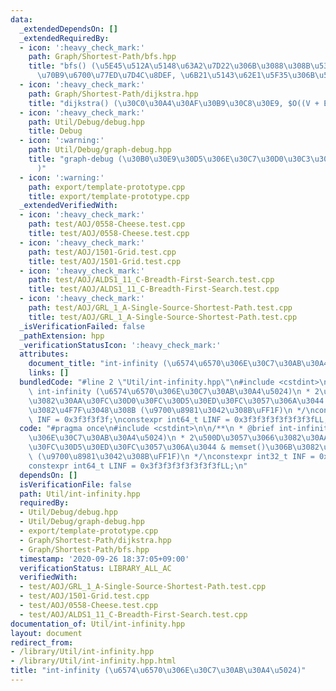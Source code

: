 ```yaml
---
data:
  _extendedDependsOn: []
  _extendedRequiredBy:
  - icon: ':heavy_check_mark:'
    path: Graph/Shortest-Path/bfs.hpp
    title: "bfs() (\u5E45\u512A\u5148\u63A2\u7D22\u306B\u3088\u308B\u5358\u4E00\u59CB\
      \u70B9\u6700\u77ED\u7D4C\u8DEF, \u6B21\u5143\u62E1\u5F35\u306B\u5BFE\u5FDC)"
  - icon: ':heavy_check_mark:'
    path: Graph/Shortest-Path/dijkstra.hpp
    title: "dijkstra() (\u30C0\u30A4\u30AF\u30B9\u30C8\u30E9, $O((V + E)\\log V)$)"
  - icon: ':heavy_check_mark:'
    path: Util/Debug/debug.hpp
    title: Debug
  - icon: ':warning:'
    path: Util/Debug/graph-debug.hpp
    title: "graph-debug (\u30B0\u30E9\u30D5\u306E\u30C7\u30D0\u30C3\u30B0\u51FA\u529B\
      )"
  - icon: ':warning:'
    path: export/template-prototype.cpp
    title: export/template-prototype.cpp
  _extendedVerifiedWith:
  - icon: ':heavy_check_mark:'
    path: test/AOJ/0558-Cheese.test.cpp
    title: test/AOJ/0558-Cheese.test.cpp
  - icon: ':heavy_check_mark:'
    path: test/AOJ/1501-Grid.test.cpp
    title: test/AOJ/1501-Grid.test.cpp
  - icon: ':heavy_check_mark:'
    path: test/AOJ/ALDS1_11_C-Breadth-First-Search.test.cpp
    title: test/AOJ/ALDS1_11_C-Breadth-First-Search.test.cpp
  - icon: ':heavy_check_mark:'
    path: test/AOJ/GRL_1_A-Single-Source-Shortest-Path.test.cpp
    title: test/AOJ/GRL_1_A-Single-Source-Shortest-Path.test.cpp
  _isVerificationFailed: false
  _pathExtension: hpp
  _verificationStatusIcon: ':heavy_check_mark:'
  attributes:
    document_title: "int-infinity (\u6574\u6570\u306E\u30C7\u30AB\u30A4\u5024)"
    links: []
  bundledCode: "#line 2 \"Util/int-infinity.hpp\"\n#include <cstdint>\n\n/**\n * @brief\
    \ int-infinity (\u6574\u6570\u306E\u30C7\u30AB\u30A4\u5024)\n * 2\u500D\u3057\u3066\
    \u3082\u30AA\u30FC\u30D0\u30FC\u30D5\u30ED\u30FC\u3057\u306A\u3044 & memset()\u306B\
    \u3082\u4F7F\u3048\u308B (\u9700\u8981\u3042\u308B\uFF1F)\n */\nconstexpr int32_t\
    \ INF = 0x3f3f3f3f;\nconstexpr int64_t LINF = 0x3f3f3f3f3f3f3f3fLL;\n"
  code: "#pragma once\n#include <cstdint>\n\n/**\n * @brief int-infinity (\u6574\u6570\
    \u306E\u30C7\u30AB\u30A4\u5024)\n * 2\u500D\u3057\u3066\u3082\u30AA\u30FC\u30D0\
    \u30FC\u30D5\u30ED\u30FC\u3057\u306A\u3044 & memset()\u306B\u3082\u4F7F\u3048\u308B\
    \ (\u9700\u8981\u3042\u308B\uFF1F)\n */\nconstexpr int32_t INF = 0x3f3f3f3f;\n\
    constexpr int64_t LINF = 0x3f3f3f3f3f3f3f3fLL;\n"
  dependsOn: []
  isVerificationFile: false
  path: Util/int-infinity.hpp
  requiredBy:
  - Util/Debug/debug.hpp
  - Util/Debug/graph-debug.hpp
  - export/template-prototype.cpp
  - Graph/Shortest-Path/dijkstra.hpp
  - Graph/Shortest-Path/bfs.hpp
  timestamp: '2020-09-26 18:37:05+09:00'
  verificationStatus: LIBRARY_ALL_AC
  verifiedWith:
  - test/AOJ/GRL_1_A-Single-Source-Shortest-Path.test.cpp
  - test/AOJ/1501-Grid.test.cpp
  - test/AOJ/0558-Cheese.test.cpp
  - test/AOJ/ALDS1_11_C-Breadth-First-Search.test.cpp
documentation_of: Util/int-infinity.hpp
layout: document
redirect_from:
- /library/Util/int-infinity.hpp
- /library/Util/int-infinity.hpp.html
title: "int-infinity (\u6574\u6570\u306E\u30C7\u30AB\u30A4\u5024)"
---
```

